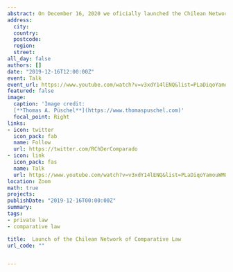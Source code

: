 ```yaml
---
abstract: On December 16, 2020 we oficially launched the Chilean Network of Comparative Law. We were extremely lucky to have Professor Hans-W. Micklitz delivering the innaugural adress. His presentation 'Comparative law between theory and practice - how to bridge the gap', sparked an interesting debate and is available online by clicking the link below. 
address:
  city: 
  country: 
  postcode: 
  region: 
  street: 
all_day: false
authors: []
date: "2019-12-16T12:00:00Z"
event: Talk
event_url: https://www.youtube.com/watch?v=v3xdY14lENQ&list=PLaDiqoYamouWMQ_lcmkDXy_udlnITfCEu
featured: false
image:
  caption: 'Image credit: 
  [**Thomas A. Püschel**](https://www.thomaspuschel.com)'
  focal_point: Right
links:
- icon: twitter
  icon_pack: fab
  name: Follow
  url: https://twitter.com/RChDerComparado
- icon: link
  icon_pack: fas
  name: Talk
  url: https://www.youtube.com/watch?v=v3xdY14lENQ&list=PLaDiqoYamouWMQ_lcmkDXy_udlnITfCEu
location: Zoom 
math: true
projects:
publishDate: "2019-12-16T00:00:00Z"
summary: 
tags:
- private law
- comparative law

title:  Launch of the Chilean Network of Comparative Law
url_code: ""


---
```


